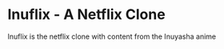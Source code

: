 # <h1>Inuflix - A Netflix Clone</h1>
Inuflix is the netflix clone with content from the Inuyasha anime
